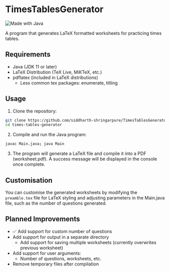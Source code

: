 # TimesTablesGenerator


![Made with Java](https://forthebadge.com/images/badges/made-with-java.svg "Made with Java")


A program that generates LaTeX formatted worksheets for practicing times tables.

## Requirements
- Java (JDK 11 or later)
- LaTeX Distribution (TeX Live, MiKTeX, etc.)
- pdflatex (included in LaTeX distributions)
  - Less common tex packages: enumerate, titling

## Usage
1. Clone the repository:

```bash
git clone https://github.com/siddharth-shringarpure/TimesTablesGenerator.git
cd times-tables-generator
```

2. Compile and run the Java program:

```bash
javac Main.java; java Main
```

3. The program will generate a LaTeX file and compile it into a PDF (worksheet.pdf). A success message will be displayed in the console once complete.


## Customisation

You can customise the generated worksheets by modifying the `preamble.tex` file for LaTeX styling and adjusting parameters in the Main.java file, such as the number of questions generated.


## Planned Improvements
- ✅ Add support for custom number of questions
- Add support for output in a separate directory
  - Add support for saving multiple worksheets (currently overwrites previous worksheet)
- Add support for user arguments:
  - Number of questions, worksheets, etc.
- Remove temporary files after compilation